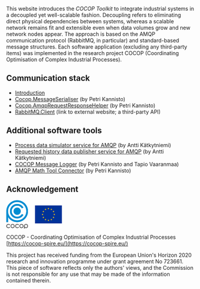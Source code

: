 This website introduces the _COCOP Toolkit_ to integrate industrial systems in
a decoupled yet well-scalable fashion. Decoupling refers to eliminating direct
physical dependencies between systems, whereas a scalable network remains fit
and extensible even when data volumes grow and new network nodes appear. The
approach is based on the AMQP communication protocol (RabbitMQ, in particular)
and standard-based message structures. Each software application (excluding
any third-party items) was implemented in
the research project COCOP (Coordinating Optimisation of Complex Industrial
Processes).


Communication stack
-------------------

* [Introduction](stack.html)
* [Cocop.MessageSerialiser](messageserialiser.html) (by Petri Kannisto)
* [Cocop.AmqpRequestResponseHelper](amqprequestresponsehelper.html) (by Petri Kannisto)
* [RabbitMQ.Client](https://www.rabbitmq.com/) (link to external website; a third-party API)


Additional software tools
-------------------------

* [Process data simulator service for AMQP](processdatasimulator.html) (by Antti Kätkytniemi)
* [Requested history data publisher service for AMQP](requestedhistorydatapublisher.html) (by Antti Kätkytniemi)
* [COCOP Message Logger](messagelogger.html) (by Petri Kannisto and Tapio Vaaranmaa)
* [AMQP Math Tool Connector](amqpmathtoolconnector.html) (by Petri Kannisto)


Acknowledgement
---------------

<img src="logos.png" alt="COCOP and EU" style="display:block;margin-right:auto" />

COCOP - Coordinating Optimisation of Complex Industrial Processes  
[https://cocop-spire.eu/](https://cocop-spire.eu/)

This project has received funding from the European Union's Horizon 2020
research and innovation programme under grant agreement No 723661. This piece
of software reflects only the authors' views, and the Commission is not
responsible for any use that may be made of the information contained therein.
